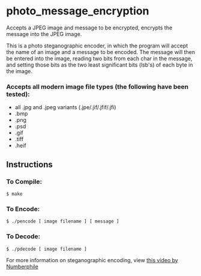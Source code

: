 # photo_message_encryption
Accepts a JPEG image and message to be encrypted, encrypts the message into the JPEG image.

This is a photo steganographic encoder, in which the program will accept the name of an image and a message to be encoded. The message will then be entered into the image, reading two bits from each char in the message, and setting those bits as the two least significant bits (lsb's) of each byte in the image.

### Accepts all modern image file types (the following have been tested):
  - all .jpg and .jpeg variants (.jpe/.jif/.jfif/.jfi)
  - .bmp
  - .png
  - .psd
  - .gif
  - .tiff
  - .heif
  
## Instructions
### To Compile:
  `$ make`
  
### To Encode:
  `$ ./pencode [ image filename ] [ message ]`
  
### To Decode:
  `$ ./pdecode [ image filename ]`



For more information on steganographic encoding, view [this video by Numberphile](https://www.youtube.com/watch?v=TWEXCYQKyDc)
